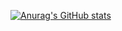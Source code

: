 

[![Anurag's GitHub stats](https://github-readme-stats.vercel.app/api?username=Jkeroromk)](https://github.com/anuraghazra/github-readme-stats)
